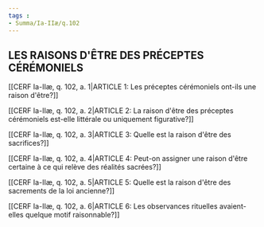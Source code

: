 ```yaml
---
tags : 
- Summa/Ia-IIæ/q.102
---
```


## LES RAISONS D'ÊTRE DES PRÉCEPTES CÉRÉMONIELS

[[CERF Ia-IIæ, q. 102, a. 1|ARTICLE 1: Les préceptes cérémoniels ont-ils une raison d'être?]]

[[CERF Ia-IIæ, q. 102, a. 2|ARTICLE 2: La raison d'être des préceptes cérémoniels est-elle littérale ou uniquement figurative?]]

[[CERF Ia-IIæ, q. 102, a. 3|ARTICLE 3: Quelle est la raison d'être des sacrifices?]]

[[CERF Ia-IIæ, q. 102, a. 4|ARTICLE 4: Peut-on assigner une raison d'être certaine à ce qui relève des réalités sacrées?]]

[[CERF Ia-IIæ, q. 102, a. 5|ARTICLE 5: Quelle est la raison d'être des sacrements de la loi ancienne?]]

[[CERF Ia-IIæ, q. 102, a. 6|ARTICLE 6: Les observances rituelles avaient-elles quelque motif raisonnable?]]

